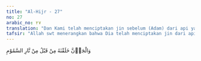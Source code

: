 ```yaml
---
title: "Al-Hijr - 27"
no: 27
arabic_no: ٢٧
translation: "Dan Kami telah menciptakan jin sebelum (Adam) dari api yang sangat panas."
tafsir: "Allah swt menerangkan bahwa Dia telah menciptakan jin dari api yang sangat panas sebelum menciptakan Adam. Tentang hakikat api ini, hanyalah Allah yang mengetahui. Sesuai dengan hadis di atas bahwa tabiat manusia itu berbeda-beda menurut keadaan tanah yang membentuk dirinya, maka hal ini dapat dijadikan dalil bahwa tabiat jin itu sesuai dengan tabiat asal kejadiannya.\n\nSebagaimana api bersifat panas, maka tabiat jin pun demikian pula. Api dengan tiba-tiba dapat menggejolak menjadi besar, kemudian tiba-tiba menjadi susut dan kecil. Demikian pula jin, suka tergesa-gesa, cepat menjadi marah, suka mempermainkan dan menyakiti manusia, kadang-kadang tunduk dan patuh kepada Allah, tetapi serta merta membangkang dan mendurhakai Allah. Manusia bersifat sesuai dengan sifat asal kejadiannya, seperti bersifat sabar, suka menumbuhkan, mengembangkan, memelihara dan mencari sesuatu yang baik, suka mengindahkan perintah, mempunyai sifat suka tunduk dan patuh, walaupun kadang-kadang ia durhaka kepada Allah karena tunduk dan mengikuti hawa nafsunya.\n\nDalam hadis qudsi disebutkan asal kejadian malaikat, jin dan manusia berdasarkan riwayat 'Aisyah:\n\nAllah swt berfirman, \"Aku telah menciptakan malaikat dari cahaya, dan Aku telah menciptakan jin dari nyala api dan telah diciptakan Adam sebagaimana yang telah diterangkan kepadamu.\" (Riwayat Ahmad dan Muslim dari 'Aisyah)\n\nJin termasuk makhluk Allah. Sebagaimana makhluk Allah yang lain, maka jin itu ada yang taat kepada Allah dan ada pula yang durhaka, sebagaimana firman Allah swt:\n\nDan sesungguhnya di antara kami (jin) ada yang saleh dan ada (pula) kebalikannya. Kami menempuh jalan yang berbeda-beda. (al-Jinn/72: 11)\n\nJin itu diberi beban dan tanggung jawab oleh Allah, sebagaimana manusia diberi beban dan tanggung jawab, ia berkembang dan berketurunan. Hanya saja manusia tidak dapat melihatnya, sedang ia dapat melihat manusia. \n\nKarena itu, jin ada yang tunduk patuh kepada Allah, dan ada pula yang durhaka seperti Iblis. Allah swt berfirman:\n\nDan di antara kami ada yang Islam dan ada yang menyimpang dari kebenaran. Siapa yang Islam, maka mereka itu telah memilih jalan yang lurus. (al-Jinn/72: 14)\n\nMenurut Ibnu 'Abbas, yang dimaksud dengan jan (jin) dalam ayat ini ialah bapak dari segala jin, sebagaimana Adam adalah bapak dari segala manusia. Sedang Iblis adalah bapak dari segala setan. Jin-jin itu juga makan, minum, hidup, dan mati seperti manusia. \n\nAllah swt berfirman:\n\nWahai anak cucu Adam! Janganlah sampai kamu tertipu oleh setan sebagaimana halnya dia (setan) telah mengeluarkan ibu bapakmu dari surga, dengan menanggalkan pakaian keduanya untuk memperlihatkan aurat keduanya. Sesungguhnya dia dan pengikutnya dapat melihat kamu dari suatu tempat yang kamu tidak bisa melihat mereka. Sesungguhnya Kami telah menjadikan setan-setan itu pemimpin bagi orang-orang yang tidak beriman. (al-A'raf/7: 27)"
---
```

وَالْجَاۤنَّ خَلَقْنٰهُ مِنْ قَبْلُ مِنْ نَّارِ السَّمُوْمِ  